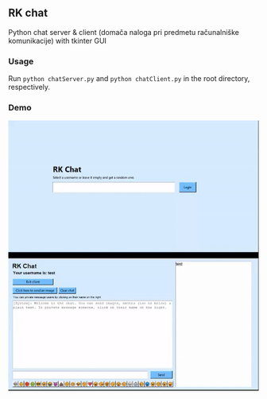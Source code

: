 ## RK chat
Python chat server &amp; client (domača naloga pri predmetu računalniške komunikacije) with tkinter GUI

### Usage
Run ```python chatServer.py``` and ```python chatClient.py``` in the root directory, respectively.

### Demo
![](demo.gif)